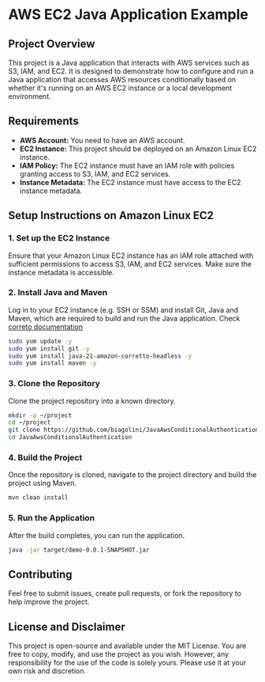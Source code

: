 # AWS EC2 Java Application Example

## Project Overview

This project is a Java application that interacts with AWS services such as S3, IAM, and EC2. It is designed to demonstrate how to configure and run a Java application that accesses AWS resources conditionally based on whether it's running on an AWS EC2 instance or a local development environment.

## Requirements

- **AWS Account:** You need to have an AWS account.
- **EC2 Instance:** This project should be deployed on an Amazon Linux EC2 instance.
- **IAM Policy:** The EC2 instance must have an IAM role with policies granting access to S3, IAM, and EC2 services.
- **Instance Metadata:** The EC2 instance must have access to the EC2 instance metadata.

## Setup Instructions on Amazon Linux EC2

### 1. Set up the EC2 Instance

Ensure that your Amazon Linux EC2 instance has an IAM role attached with sufficient permissions to access S3, IAM, and EC2 services. Make sure the instance metadata is accessible.

### 2. Install Java and Maven

Log in to your EC2 instance (e.g. SSH or SSM) and install Git, Java and Maven, which are required to build and run the Java application.
Check [correto documentation](https://docs.aws.amazon.com/corretto/latest/corretto-21-ug/amazon-linux-install.html)

```bash
sudo yum update -y
sudo yum install git -y
sudo yum install java-21-amazon-corretto-headless -y
sudo yum install maven -y
```

### 3. Clone the Repository

Clone the project repository into a known directory.

```bash
mkdir -p ~/project
cd ~/project
git clone https://github.com/biagolini/JavaAwsConditionalAuthentication.git
cd JavaAwsConditionalAuthentication
```

### 4. Build the Project

Once the repository is cloned, navigate to the project directory and build the project using Maven.

```bash
mvn clean install
```

### 5. Run the Application

After the build completes, you can run the application.

```bash
java -jar target/demo-0.0.1-SNAPSHOT.jar
```

## Contributing

Feel free to submit issues, create pull requests, or fork the repository to help improve the project.

## License and Disclaimer

This project is open-source and available under the MIT License. You are free to copy, modify, and use the project as you wish. However, any responsibility for the use of the code is solely yours. Please use it at your own risk and discretion.
